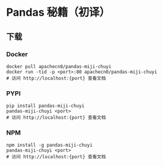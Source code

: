 # Pandas 秘籍（初译）

## 下载

### Docker

```
docker pull apachecn0/pandas-miji-chuyi
docker run -tid -p <port>:80 apachecn0/pandas-miji-chuyi
# 访问 http://localhost:{port} 查看文档
```

### PYPI

```
pip install pandas-miji-chuyi
pandas-miji-chuyi <port>
# 访问 http://localhost:{port} 查看文档
```

### NPM

```
npm install -g pandas-miji-chuyi
pandas-miji-chuyi <port>
# 访问 http://localhost:{port} 查看文档
```